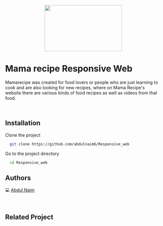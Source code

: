 <div align="center">
 <img height="150" width="250" src="public\barbecue.png"  />
</div>

# Mama recipe Responsive Web

Mamarecipe was created for food lovers or people who are just learning to cook and are also looking for new recipes, where on Mama Recipe's website there are various kinds of food recipes as well as videos from that food.

<br />

## Installation

Clone the project

```bash
  git clone https://github.com/abdulnaim6/Responsive_web
```

Go to the project directory

```bash
  cd Responsive_web
```

## Authors

💻 [Abdul Naim](https://github.com/abdulnaim6)

<br />

## Related Project

